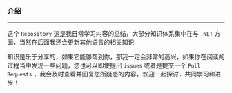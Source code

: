 ### 介绍

--- 

这个 `Repository` 这是我日常学习内容的总结，大部分知识体系集中在与 `.NET` 方面，当然在后面我还会更新其他语言的相关知识

知识是乐于分享的，如果它能够帮到你，那我一定会非常的高兴，如果你在阅读的过程当中发现一些问题，您也可以即使提出 `issues` 或者是提交一个 `Pull Requests` ，我会及时查看并回复您所疑惑的内容，欢迎一起探讨，共同学习和进步！